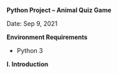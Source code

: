 **Python Project – Animal Quiz Game**

Date: Sep 9, 2021

**Environment Requirements**

- Python 3

**I. Introduction**
